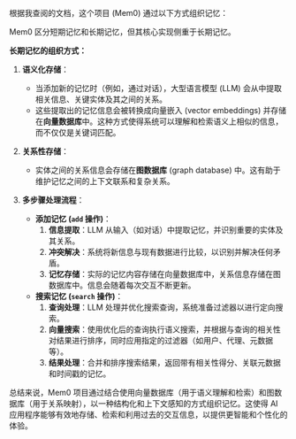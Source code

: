 根据我查阅的文档，这个项目 (Mem0) 通过以下方式组织记忆：

Mem0 区分短期记忆和长期记忆，但其核心实现侧重于长期记忆。

**长期记忆的组织方式：**

1.  **语义化存储**：
    *   当添加新的记忆时（例如，通过对话），大型语言模型 (LLM) 会从中提取相关信息、关键实体及其之间的关系。
    *   这些提取出的记忆信息会被转换成向量嵌入 (vector embeddings) 并存储在**向量数据库**中。这种方式使得系统可以理解和检索语义上相似的信息，而不仅仅是关键词匹配。

2.  **关系性存储**：
    *   实体之间的关系信息会存储在**图数据库** (graph database) 中。这有助于维护记忆之间的上下文联系和复杂关系。

3.  **多步骤处理流程**：
    *   **添加记忆 (`add` 操作)**：
        1.  **信息提取**：LLM 从输入（如对话）中提取记忆，并识别重要的实体及其关系。
        2.  **冲突解决**：系统将新信息与现有数据进行比较，以识别并解决任何矛盾。
        3.  **记忆存储**：实际的记忆内容存储在向量数据库中，关系信息存储在图数据库中。信息会随着每次交互不断更新。
    *   **搜索记忆 (`search` 操作)**：
        1.  **查询处理**：LLM 处理并优化搜索查询，系统准备过滤器以进行定向搜索。
        2.  **向量搜索**：使用优化后的查询执行语义搜索，并根据与查询的相关性对结果进行排序，同时应用指定的过滤器（如用户、代理、元数据等）。
        3.  **结果处理**：合并和排序搜索结果，返回带有相关性得分、关联元数据和时间戳的记忆。

总结来说，Mem0 项目通过结合使用向量数据库（用于语义理解和检索）和图数据库（用于关系映射），以一种结构化和上下文感知的方式组织记忆。这使得 AI 应用程序能够有效地存储、检索和利用过去的交互信息，以提供更智能和个性化的体验。